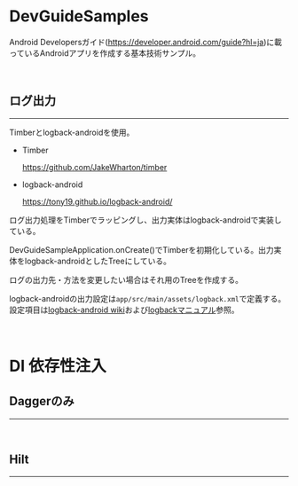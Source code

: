 # DevGuideSamples

Android Developersガイド(https://developer.android.com/guide?hl=ja)に載っているAndroidアプリを作成する基本技術サンプル。

<br>

## ログ出力
---
Timberとlogback-androidを使用。

* Timber

    https://github.com/JakeWharton/timber

* logback-android

    https://tony19.github.io/logback-android/


ログ出力処理をTimberでラッピングし、出力実体はlogback-androidで実装している。

DevGuideSampleApplication.onCreate()でTimberを初期化している。出力実体をlogback-androidとしたTreeにしている。

ログの出力先・方法を変更したい場合はそれ用のTreeを作成する。

logback-androidの出力設定は`app/src/main/assets/logback.xml`で定義する。設定項目は[logback-android wiki](https://github.com/tony19/logback-android/wiki)および[logbackマニュアル](http://logback.qos.ch/manual/index_ja.html)参照。

<br>

# DI 依存性注入

## Daggerのみ
---


<br>

## Hilt
---


<br>
